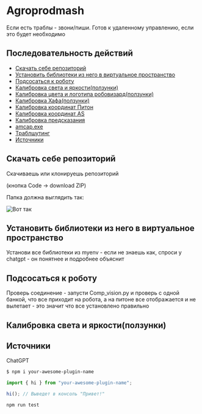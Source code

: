 # Agroprodmash

Если есть траблы - звони/пиши. Готов к удаленному управлению, если это будет необходимо

## Последовательность действий

- [Скачать себе репозиторий](#Скачатьсеберепозиторий)
- [Установить библиотеки из него в виртуальное пространство](#Установитьбиблиотекиизнеговвиртуальноепространство)
- [Подсосаться к роботу](#Подсосатьсякроботу)
- [Калибровка света и яркости(ползунки)](#Калибровкасветаияркости)
- [Калибровка цвета и логотипа робовизард(ползунки)](#Калибровкацветаилоготипаробовизард)
- [Калибровка Хафа(ползунки)](#КалибровкаХафа)
- [Калибровка координат Питон](#КалибровкакоординатПитон)
- [Калибровка координат AS](#КалибровкакоординатAS)
- [Калибровка предсказания](#Калибровкапредсказания)
- [amcap.exe](#amcap.exe)
- [Траблшутинг](#Калибровкапредсказания)
- [Источники](#Источники)

## Скачать себе репозиторий

Скачиваешь или клонируешь репозиторий

(кнопка Code -> download ZIP)

Папка должна выглядить так:

![Вот так](D:/Projects/Agroprodmash/1.png)

## Установить библиотеки из него в виртуальное пространство

Установи все библиотеки из myenv - если не знаешь как, спроси у chatgpt - он понятнее и подробнее объяснит

## Подсосаться к роботу

Проверь соединение - запусти Comp_vision.py и проверь с одной банкой, что все приходит на робота, а на питоне все отображается и не вылетает - это значит что все установлено правильно



## Калибровка света и яркости(ползунки)





## Источники

ChatGPT

```sh
$ npm i your-awesome-plugin-name
```

```typescript
import { hi } from "your-awesome-plugin-name";

hi(); // Выведет в консоль "Привет!"
```

```sh
npm run test
```